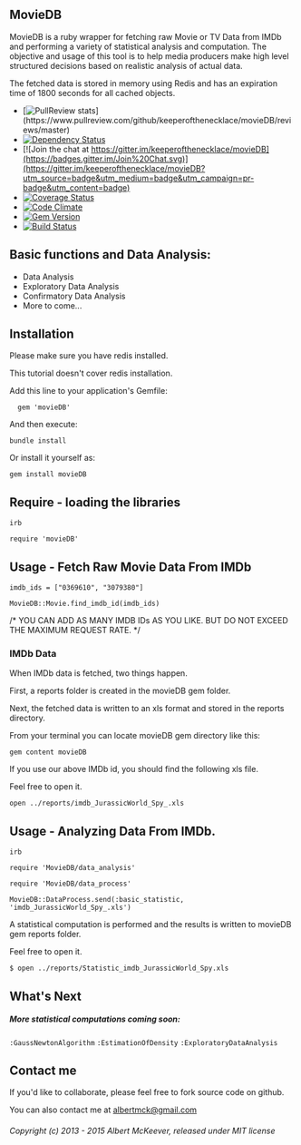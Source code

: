## MovieDB

 MovieDB is a ruby wrapper for fetching raw Movie or TV Data from IMDb and performing a variety of statistical analysis and computation.
 The objective and usage of this tool is to help media producers make high level structured decisions based on realistic analysis of actual data.

 The fetched data is stored in memory using Redis and has an expiration time of 1800 seconds for all cached objects.

  - [![PullReview stats](https://www.pullreview.com/github/keeperofthenecklace/movieDB/badges/master.svg?)](https://www.pullreview.com/github/keeperofthenecklace/movieDB/reviews/master)
  - [![Dependency Status](https://gemnasium.com/keeperofthenecklace/movieDB.svg)](https://gemnasium.com/keeperofthenecklace/movieDB)
  - [![Join the chat at https://gitter.im/keeperofthenecklace/movieDB](https://badges.gitter.im/Join%20Chat.svg)](https://gitter.im/keeperofthenecklace/movieDB?utm_source=badge&utm_medium=badge&utm_campaign=pr-badge&utm_content=badge)
  - [![Coverage Status](https://coveralls.io/repos/keeperofthenecklace/movieDB/badge.svg)](https://coveralls.io/r/keeperofthenecklace/movieDB)
  - [![Code Climate](https://codeclimate.com/github/keeperofthenecklace/movieDB.png)](https://codeclimate.com/github/keeperofthenecklace/movieDB)
  - [![Gem Version](https://badge.fury.io/rb/movieDB.png)](http://badge.fury.io/rb/movieDB)
  - [![Build Status](https://secure.travis-ci.org/keeperofthenecklace/movieDB.png?branch=master)](http://travis-ci.org/keeperofthenecklace/movieDB)

## Basic functions and Data Analysis:

* Data Analysis
* Exploratory Data Analysis
* Confirmatory Data Analysis
* More to come...

## Installation

Please make sure you have redis installed.

  This tutorial doesn't cover redis installation.

Add this line to your application's Gemfile:

      gem 'movieDB'

And then execute:

    bundle install

Or install it yourself as:

    gem install movieDB

## Require - loading the libraries

    irb

    require 'movieDB'

## Usage - Fetch Raw Movie Data From IMDb

    imdb_ids = ["0369610", "3079380"]

    MovieDB::Movie.find_imdb_id(imdb_ids)

  /* YOU CAN ADD AS MANY IMDB IDs AS YOU LIKE. BUT DO NOT EXCEED THE MAXIMUM REQUEST RATE. */

### IMDb Data

When IMDb data is fetched, two things happen.

First, a reports folder is created in the movieDB gem folder.

Next, the fetched data is written to an xls format and stored in the reports directory.

From your terminal you can locate movieDB gem directory like this:

    gem content movieDB

If you use our above IMDb id, you should find the following xls file.

Feel free to open it.

    open ../reports/imdb_JurassicWorld_Spy_.xls

## Usage - Analyzing Data From IMDb.

    irb

    require 'MovieDB/data_analysis'

    require 'MovieDB/data_process'

    MovieDB::DataProcess.send(:basic_statistic, 'imdb_JurassicWorld_Spy_.xls')

A statistical computation is performed and the results is written to movieDB gem reports folder.

Feel free to open it.

    $ open ../reports/Statistic_imdb_JurassicWorld_Spy.xls

## What's Next

##### More statistical computations coming soon:

`:GaussNewtonAlgorithm`
`:EstimationOfDensity`
`:ExploratoryDataAnalysis`

## Contact me

If you'd like to collaborate, please feel free to fork source code on github.

You can also contact me at albertmck@gmail.com

###### Copyright (c) 2013 - 2015 Albert McKeever, released under MIT license
